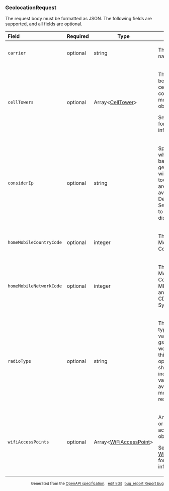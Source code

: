 <!--- This is a generated file, do not edit! -->
<!--- [START maps_http_schema_geolocationrequest] -->
<h3 class="schema-object" id="GeolocationRequest">GeolocationRequest</h3>

The request body must be formatted as JSON. The following fields are supported, and all fields are optional.

| Field                   | Required | Type                                                               | Description                                                                                                                                                                                                                          |
| :---------------------- | -------- | ------------------------------------------------------------------ | ------------------------------------------------------------------------------------------------------------------------------------------------------------------------------------------------------------------------------------ |
| `carrier`               | optional | string                                                             | <div class="nonref-property-description"><p>The carrier name.</p></div>                                                                                                                                                              |
| `cellTowers`            | optional | Array&lt;[CellTower](#CellTower "CellTower")&gt;                   | <div class="ref-property-description"><p>The request body's cellTowers array contains zero or more cell tower objects.</p><p>See <a href="#CellTower">CellTower</a> for more information.</div>                                      |
| `considerIp`            | optional | string                                                             | <div class="nonref-property-description"><p>Specifies whether to fall back to IP geolocation if wifi and cell tower signals are not available. Defaults to true. Set considerIp to false to disable fall back.</p></div>             |
| `homeMobileCountryCode` | optional | integer                                                            | <div class="nonref-property-description"><p>The cell tower's Mobile Country Code (MCC).</p></div>                                                                                                                                    |
| `homeMobileNetworkCode` | optional | integer                                                            | <div class="nonref-property-description"><p>The cell tower's Mobile Network Code. This is the MNC for GSM and WCDMA; CDMA uses the System ID (SID).</p></div>                                                                        |
| `radioType`             | optional | string                                                             | <div class="nonref-property-description"><p>The mobile radio type. Supported values are lte, gsm, cdma, and wcdma. While this field is optional, it should be included if a value is available, for more accurate results.</p></div> |
| `wifiAccessPoints`      | optional | Array&lt;[WiFiAccessPoint](#WiFiAccessPoint "WiFiAccessPoint")&gt; | <div class="ref-property-description"><p>An array of two or more WiFi access point objects.</p><p>See <a href="#WiFiAccessPoint">WiFiAccessPoint</a> for more information.</div>                                                     |

<p style="text-align: right; font-size: smaller;">Generated from the <a class="gc-analytics-event" data-category="GMP" data-label="openapi-github" href="https://github.com/googlemaps/openapi-specification" title="Google Maps Platform OpenAPI Specification" class="external">OpenAPI specification</a>.
<a class="gc-analytics-event" data-category="GMP" data-label="openapi-github" style="margin-left: 5px;" href="https://github.com/googlemaps/openapi-specification/blob/main/specification/schemas/GeolocationRequest.yml" title="Edit on GitHub"><span class="material-icons">edit</span> Edit</a>
<a class="gc-analytics-event" data-category="GMP" data-label="openapi-github" style="margin-left: 5px;" href="https://github.com/googlemaps/openapi-specification/issues/new?assignees=&labels=type%3A+bug%2C+triage+me&template=bug_report.md&title=[schemas] Bug - GeolocationRequest" title="File bug for schemas on GitHub"><span class="material-icons">bug_report</span> Report bug</a>
</p>

<!--- [END maps_http_schema_geolocationrequest] -->
